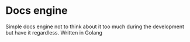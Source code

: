 # Docs engine

Simple docs engine not to think about it too much during the development but have it regardless. Written in Golang 
